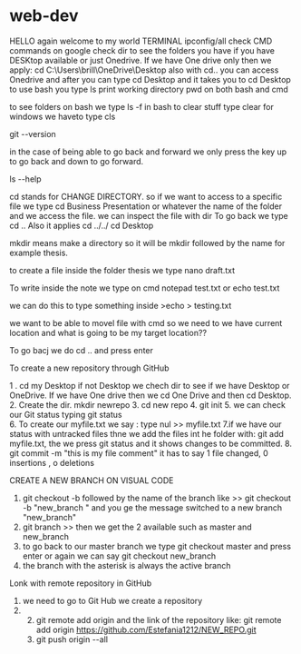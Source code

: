 # web-dev

HELLO again welcome to my world 
TERMINAL ipconfig/all 
check CMD commands on google 
check dir to see the folders you have if you have DESKtop available or just Onedrive. 
If we have One drive only then we apply: cd C:\Users\brill\OneDrive\Desktop 
also with cd.. you can access Onedrive and after you can type cd Desktop and it takes you to cd Desktop 
to use bash you type ls 
print working directory pwd on both bash and cmd

to see folders on bash we type ls -f 
in bash to clear stuff type clear 
for windows we haveto type cls 

git  --version






in the case of being able to go back and forward we only press the key up to go back and down to go forward. 


ls --help 

cd stands for CHANGE DIRECTORY.   so if we want to access to a specific file we type cd Business Presentation or whatever the name of the folder and we access 
the file. we can inspect the file with dir 
To go back we type cd .. 
Also it applies  cd ../../
cd Desktop




mkdir means make a directory so it will be mkdir followed by the name for example thesis. 


to create a file inside the folder thesis we type nano draft.txt



To write inside the note we type on cmd notepad test.txt or echo test.txt 


 we can do this to type something inside        >echo > testing.txt


we want to be able to movel file with cmd so we need to we have current location and what is going to be my target location?? 

To go bacj we do cd .. and press enter 

To create a new repository through GitHub 

1 . cd my Desktop if not Desktop we chech dir to see if we have Desktop or OneDrive. 
If we have One drive then we cd One Drive and then cd Desktop. 
2. Create the dir. mkdir newrepo 
3. cd new repo 
4. git init 
5. we can check our Git status typing git status  
6. To create our myfile.txt we say : type nul >> myfile.txt
7.if we have our status with untracked files thne we add the files int he folder with: git add myfile.txt,  the we press git status and it shows changes to be committed. 
8. git commit -m  "this is my file comment" it has to say 1 file changed, 0 insertions , o deletions

CREATE A NEW BRANCH ON VISUAL CODE 
1. git checkout -b followed by the name of the branch like >> git checkout -b "new_branch " and you ge the message switched to a new branch "new_branch"
2. git branch >> then we get the 2 available such as master and new_branch
3. to go back to our master branch we type git checkout master and press enter or again we can say git checkout new_branch
4. the branch with the asterisk is always the active branch 


Lonk with remote repository in GitHub 

1. we need to go to Git Hub  we create a repository
2. 2. git remote add origin and the link of the repository like:  git remote add origin https://github.com/Estefania1212/NEW_REPO.git
   3. git push origin --all 








